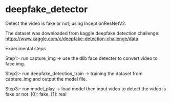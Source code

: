 # deepfake_detector


Detect the video is fake or not; using InceptionResNetV2.


The dataset was downloaded from kaggle deepfake detection challenge: https://www.kaggle.com/c/deepfake-detection-challenge/data

Experimental steps

Step1:-
run capture_img -> use the dlib face detecter to convert video to face img.

Step2:-
run deepfake_detection_train -> training the dataset from capture_img and output the model file.

Step3:-
run model_play -> load model then input video to detect the video is fake or not. [0]: fake, [1]: real
